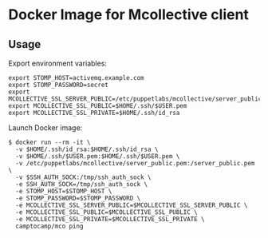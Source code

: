 Docker Image for Mcollective client
===================================

Usage
-----

Export environment variables:
```
export STOMP_HOST=activemq.example.com
export STOMP_PASSWORD=secret
export MCOLLECTIVE_SSL_SERVER_PUBLIC=/etc/puppetlabs/mcollective/server_public.pem
export MCOLLECTIVE_SSL_PUBLIC=$HOME/.ssh/$USER.pem
export MCOLLECTIVE_SSL_PRIVATE=$HOME/.ssh/id_rsa
```

Launch Docker image:
```shell
$ docker run --rm -it \
  -v $HOME/.ssh/id_rsa:$HOME/.ssh/id_rsa \
  -v $HOME/.ssh/$USER.pem:$HOME/.ssh/$USER.pem \
  -v /etc/puppetlabs/mcollective/server_public.pem:/server_public.pem \
  -v $SSH_AUTH_SOCK:/tmp/ssh_auth_sock \
  -e SSH_AUTH_SOCK=/tmp/ssh_auth_sock \
  -e STOMP_HOST=$STOMP_HOST \
  -e STOMP_PASSWORD=$STOMP_PASSWORD \
  -e MCOLLECTIVE_SSL_SERVER_PUBLIC=$MCOLLECTIVE_SSL_SERVER_PUBLIC \
  -e MCOLLECTIVE_SSL_PUBLIC=$MCOLLECTIVE_SSL_PUBLIC \
  -e MCOLLECTIVE_SSL_PRIVATE=$MCOLLECTIVE_SSL_PRIVATE \
  camptocamp/mco ping
```
